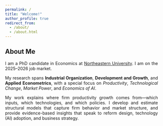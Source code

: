 ```yaml
---
permalink: /
title: "Welcome!"
author_profile: true
redirect_from: 
  - /about/
  - /about.html
---
```


<style>
/* 两端对齐段落，仅作用于本页 */
.justify p {
  text-align: justify;
  text-justify: inter-word; /* 更均匀的字间分配 */
  hyphens: auto;            /* 可选：更好的断词效果 */
}
</style>

<div class="justify" markdown="1">

## About Me
I am a PhD candidate in Economics at [Northeastern University](https://cssh.northeastern.edu/economics/). I am on the 2025–2026 job market.

My research spans **Industrial Organization**, **Development and Growth**, and **Applied Econometrics**, with a special focus on *Productivity*, *Technological Change*, *Market Power*, and *Economics of AI*.

My work explains where firm productivity growth comes from—which inputs, which technologies, and which policies. I develop and estimate structural models that capture firm behavior and market structure, and provide evidence-based insights that speak to reform design, technology (AI) adoption, and business strategy.

</div>
